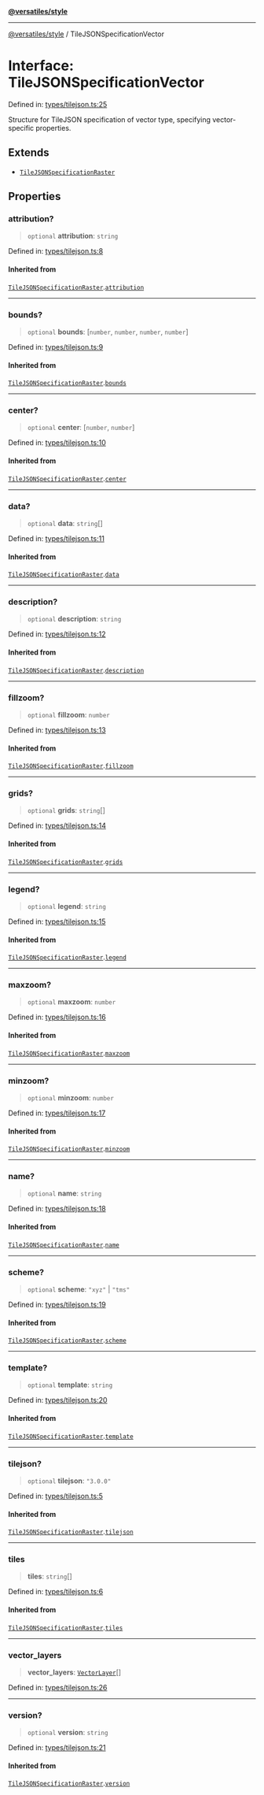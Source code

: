 [**@versatiles/style**](../README.md)

***

[@versatiles/style](../globals.md) / TileJSONSpecificationVector

# Interface: TileJSONSpecificationVector

Defined in: [types/tilejson.ts:25](https://github.com/versatiles-org/versatiles-style/blob/d8cc33a46b85aeaa89bfc9bbd1ece1792d845335/src/types/tilejson.ts#L25)

Structure for TileJSON specification of vector type, specifying vector-specific properties.

## Extends

- [`TileJSONSpecificationRaster`](TileJSONSpecificationRaster.md)

## Properties

### attribution?

> `optional` **attribution**: `string`

Defined in: [types/tilejson.ts:8](https://github.com/versatiles-org/versatiles-style/blob/d8cc33a46b85aeaa89bfc9bbd1ece1792d845335/src/types/tilejson.ts#L8)

#### Inherited from

[`TileJSONSpecificationRaster`](TileJSONSpecificationRaster.md).[`attribution`](TileJSONSpecificationRaster.md#attribution)

***

### bounds?

> `optional` **bounds**: \[`number`, `number`, `number`, `number`\]

Defined in: [types/tilejson.ts:9](https://github.com/versatiles-org/versatiles-style/blob/d8cc33a46b85aeaa89bfc9bbd1ece1792d845335/src/types/tilejson.ts#L9)

#### Inherited from

[`TileJSONSpecificationRaster`](TileJSONSpecificationRaster.md).[`bounds`](TileJSONSpecificationRaster.md#bounds)

***

### center?

> `optional` **center**: \[`number`, `number`\]

Defined in: [types/tilejson.ts:10](https://github.com/versatiles-org/versatiles-style/blob/d8cc33a46b85aeaa89bfc9bbd1ece1792d845335/src/types/tilejson.ts#L10)

#### Inherited from

[`TileJSONSpecificationRaster`](TileJSONSpecificationRaster.md).[`center`](TileJSONSpecificationRaster.md#center)

***

### data?

> `optional` **data**: `string`[]

Defined in: [types/tilejson.ts:11](https://github.com/versatiles-org/versatiles-style/blob/d8cc33a46b85aeaa89bfc9bbd1ece1792d845335/src/types/tilejson.ts#L11)

#### Inherited from

[`TileJSONSpecificationRaster`](TileJSONSpecificationRaster.md).[`data`](TileJSONSpecificationRaster.md#data)

***

### description?

> `optional` **description**: `string`

Defined in: [types/tilejson.ts:12](https://github.com/versatiles-org/versatiles-style/blob/d8cc33a46b85aeaa89bfc9bbd1ece1792d845335/src/types/tilejson.ts#L12)

#### Inherited from

[`TileJSONSpecificationRaster`](TileJSONSpecificationRaster.md).[`description`](TileJSONSpecificationRaster.md#description)

***

### fillzoom?

> `optional` **fillzoom**: `number`

Defined in: [types/tilejson.ts:13](https://github.com/versatiles-org/versatiles-style/blob/d8cc33a46b85aeaa89bfc9bbd1ece1792d845335/src/types/tilejson.ts#L13)

#### Inherited from

[`TileJSONSpecificationRaster`](TileJSONSpecificationRaster.md).[`fillzoom`](TileJSONSpecificationRaster.md#fillzoom)

***

### grids?

> `optional` **grids**: `string`[]

Defined in: [types/tilejson.ts:14](https://github.com/versatiles-org/versatiles-style/blob/d8cc33a46b85aeaa89bfc9bbd1ece1792d845335/src/types/tilejson.ts#L14)

#### Inherited from

[`TileJSONSpecificationRaster`](TileJSONSpecificationRaster.md).[`grids`](TileJSONSpecificationRaster.md#grids)

***

### legend?

> `optional` **legend**: `string`

Defined in: [types/tilejson.ts:15](https://github.com/versatiles-org/versatiles-style/blob/d8cc33a46b85aeaa89bfc9bbd1ece1792d845335/src/types/tilejson.ts#L15)

#### Inherited from

[`TileJSONSpecificationRaster`](TileJSONSpecificationRaster.md).[`legend`](TileJSONSpecificationRaster.md#legend)

***

### maxzoom?

> `optional` **maxzoom**: `number`

Defined in: [types/tilejson.ts:16](https://github.com/versatiles-org/versatiles-style/blob/d8cc33a46b85aeaa89bfc9bbd1ece1792d845335/src/types/tilejson.ts#L16)

#### Inherited from

[`TileJSONSpecificationRaster`](TileJSONSpecificationRaster.md).[`maxzoom`](TileJSONSpecificationRaster.md#maxzoom)

***

### minzoom?

> `optional` **minzoom**: `number`

Defined in: [types/tilejson.ts:17](https://github.com/versatiles-org/versatiles-style/blob/d8cc33a46b85aeaa89bfc9bbd1ece1792d845335/src/types/tilejson.ts#L17)

#### Inherited from

[`TileJSONSpecificationRaster`](TileJSONSpecificationRaster.md).[`minzoom`](TileJSONSpecificationRaster.md#minzoom)

***

### name?

> `optional` **name**: `string`

Defined in: [types/tilejson.ts:18](https://github.com/versatiles-org/versatiles-style/blob/d8cc33a46b85aeaa89bfc9bbd1ece1792d845335/src/types/tilejson.ts#L18)

#### Inherited from

[`TileJSONSpecificationRaster`](TileJSONSpecificationRaster.md).[`name`](TileJSONSpecificationRaster.md#name)

***

### scheme?

> `optional` **scheme**: `"xyz"` \| `"tms"`

Defined in: [types/tilejson.ts:19](https://github.com/versatiles-org/versatiles-style/blob/d8cc33a46b85aeaa89bfc9bbd1ece1792d845335/src/types/tilejson.ts#L19)

#### Inherited from

[`TileJSONSpecificationRaster`](TileJSONSpecificationRaster.md).[`scheme`](TileJSONSpecificationRaster.md#scheme)

***

### template?

> `optional` **template**: `string`

Defined in: [types/tilejson.ts:20](https://github.com/versatiles-org/versatiles-style/blob/d8cc33a46b85aeaa89bfc9bbd1ece1792d845335/src/types/tilejson.ts#L20)

#### Inherited from

[`TileJSONSpecificationRaster`](TileJSONSpecificationRaster.md).[`template`](TileJSONSpecificationRaster.md#template)

***

### tilejson?

> `optional` **tilejson**: `"3.0.0"`

Defined in: [types/tilejson.ts:5](https://github.com/versatiles-org/versatiles-style/blob/d8cc33a46b85aeaa89bfc9bbd1ece1792d845335/src/types/tilejson.ts#L5)

#### Inherited from

[`TileJSONSpecificationRaster`](TileJSONSpecificationRaster.md).[`tilejson`](TileJSONSpecificationRaster.md#tilejson)

***

### tiles

> **tiles**: `string`[]

Defined in: [types/tilejson.ts:6](https://github.com/versatiles-org/versatiles-style/blob/d8cc33a46b85aeaa89bfc9bbd1ece1792d845335/src/types/tilejson.ts#L6)

#### Inherited from

[`TileJSONSpecificationRaster`](TileJSONSpecificationRaster.md).[`tiles`](TileJSONSpecificationRaster.md#tiles)

***

### vector\_layers

> **vector\_layers**: [`VectorLayer`](VectorLayer.md)[]

Defined in: [types/tilejson.ts:26](https://github.com/versatiles-org/versatiles-style/blob/d8cc33a46b85aeaa89bfc9bbd1ece1792d845335/src/types/tilejson.ts#L26)

***

### version?

> `optional` **version**: `string`

Defined in: [types/tilejson.ts:21](https://github.com/versatiles-org/versatiles-style/blob/d8cc33a46b85aeaa89bfc9bbd1ece1792d845335/src/types/tilejson.ts#L21)

#### Inherited from

[`TileJSONSpecificationRaster`](TileJSONSpecificationRaster.md).[`version`](TileJSONSpecificationRaster.md#version)
